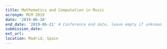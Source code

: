 ```yaml
---
title: Mathematics and Computation in Music
acronym: MCM 2019
date: '2019-06-18'
end_date: '2019-06-21' # Conference end date, leave empty if unknown
submission_date:
ext_url:
location: Madrid, Spain
---
```

